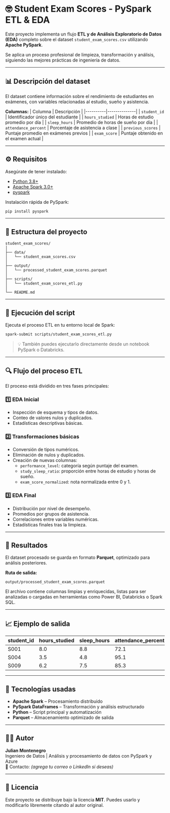 # 🤓 Student Exam Scores - PySpark ETL & EDA

Este proyecto implementa un flujo **ETL y de Análisis Exploratorio de Datos (EDA)** completo sobre el dataset `student_exam_scores.csv` utilizando **Apache PySpark**.

Se aplica un proceso profesional de limpieza, transformación y análisis, siguiendo las mejores prácticas de ingeniería de datos.

---

## 📊 Descripción del dataset

El dataset contiene información sobre el rendimiento de estudiantes en exámenes, con variables relacionadas al estudio, sueño y asistencia.

**Columnas:**
| Columna | Descripción |
|----------|--------------|
| `student_id` | Identificador único del estudiante |
| `hours_studied` | Horas de estudio promedio por día |
| `sleep_hours` | Promedio de horas de sueño por día |
| `attendance_percent` | Porcentaje de asistencia a clase |
| `previous_scores` | Puntaje promedio en exámenes previos |
| `exam_score` | Puntaje obtenido en el examen actual |

---

## ⚙️ Requisitos

Asegúrate de tener instalado:

- [Python 3.8+](https://www.python.org/downloads/)
- [Apache Spark 3.0+](https://spark.apache.org/downloads.html)
- [pyspark](https://pypi.org/project/pyspark/)

Instalación rápida de PySpark:

```bash
pip install pyspark
```

---

## 🧩 Estructura del proyecto

```
student_exam_scores/
│
├── data/
│   └── student_exam_scores.csv
│
├── output/
│   └── processed_student_exam_scores.parquet
│
├── scripts/
│   └── student_exam_scores_etl.py
│
└── README.md
```

---

## 🚀 Ejecución del script

Ejecuta el proceso ETL en tu entorno local de Spark:

```bash
spark-submit scripts/student_exam_scores_etl.py
```

> 💡 También puedes ejecutarlo directamente desde un notebook PySpark o Databricks.

---

## 🔍 Flujo del proceso ETL

El proceso está dividido en tres fases principales:

### 1️⃣ EDA Inicial
- Inspección de esquema y tipos de datos.  
- Conteo de valores nulos y duplicados.  
- Estadísticas descriptivas básicas.  

### 2️⃣ Transformaciones básicas
- Conversión de tipos numéricos.  
- Eliminación de nulos y duplicados.  
- Creación de nuevas columnas:
  - `performance_level`: categoría según puntaje del examen.  
  - `study_sleep_ratio`: proporción entre horas de estudio y horas de sueño.  
  - `exam_score_normalized`: nota normalizada entre 0 y 1.  

### 3️⃣ EDA Final
- Distribución por nivel de desempeño.  
- Promedios por grupos de asistencia.  
- Correlaciones entre variables numéricas.  
- Estadísticas finales tras la limpieza.  

---

## 💾 Resultados

El dataset procesado se guarda en formato **Parquet**, optimizado para análisis posteriores.

**Ruta de salida:**
```
output/processed_student_exam_scores.parquet
```

El archivo contiene columnas limpias y enriquecidas, listas para ser analizadas o cargadas en herramientas como Power BI, Databricks o Spark SQL.

---

## 📈 Ejemplo de salida

| student_id | hours_studied | sleep_hours | attendance_percent | previous_scores | exam_score | performance_level | study_sleep_ratio | exam_score_normalized |
|-------------|---------------|--------------|--------------------|-----------------|-------------|--------------------|-------------------|-----------------------|
| S001 | 8.0 | 8.8 | 72.1 | 45 | 30.2 | Bajo | 0.91 | 0.12 |
| S004 | 3.5 | 4.8 | 95.1 | 66 | 34.0 | Bajo | 0.73 | 0.21 |
| S009 | 6.2 | 7.5 | 85.3 | 77 | 78.0 | Bueno | 0.83 | 0.69 |

---

## 🧮 Tecnologías usadas

- **Apache Spark** – Procesamiento distribuido
- **PySpark DataFrames** – Transformación y análisis estructurado
- **Python** – Script principal y automatización
- **Parquet** – Almacenamiento optimizado de salida

---

## 🧑‍💻 Autor

**Julian Montenegro**  
Ingeniero de Datos | Análisis y procesamiento de datos con PySpark y Azure  
📧 Contacto: *(agrega tu correo o LinkedIn si deseas)*

---

## 📜 Licencia

Este proyecto se distribuye bajo la licencia **MIT**. Puedes usarlo y modificarlo libremente citando al autor original.

